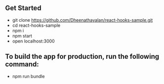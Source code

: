 ## Get Started
 - git clone https://github.com/Dheenathayalan/react-hooks-sample.git
 - cd react-hooks-sample
 - npm i
 - npm start
 - open localhost:3000

## To build the app for production, run the following command:
 - npm run bundle
